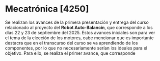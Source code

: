 # Mecatrónica [4250]

Se realizan los avances de la primera presentación y entrega del curso relacionado al proyecto del ****Robot Auto-Balancín****, que corresponde a los días 22 y 23 de septiembre del 2025. Estos avances iniciales son para ver el tema de la elección de los motores, cabe mencionar que es importante destacra que en el transcurso del curso se va aprendiendo de los componentes, por lo que no necesariamente serían los ideales para el objetivo.  Para ello, se realiza el primer avance, que corresponde 
